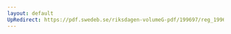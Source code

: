 ```yaml
---
layout: default
UpRedirect: https://pdf.swedeb.se/riksdagen-volumeG-pdf/199697/reg_199697/reg_199697_0254.pdf
---
```

